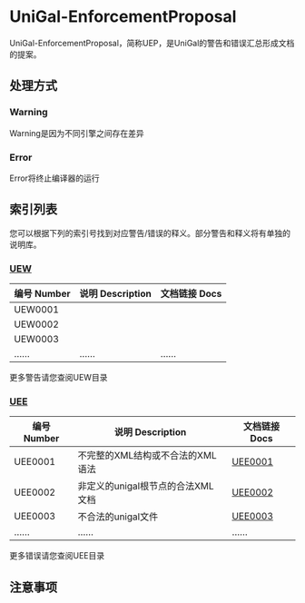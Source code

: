 # UniGal-EnforcementProposal

UniGal-EnforcementProposal，简称UEP，是UniGal的警告和错误汇总形成文档的提案。

## 处理方式

### Warning

Warning是因为不同引擎之间存在差异

### Error

Error将终止编译器的运行

## 索引列表

您可以根据下列的索引号找到对应警告/错误的释义。部分警告和释义将有单独的说明库。

### [UEW](./UEW/README.md)

| 编号 Number | 说明 Description | 文档链接 Docs |
| ----------- | ---------------- | ------------- |
| UEW0001  |                  |               |
| UEW0002  |                  |               |
| UEW0003  |                  |               |
| ……          | ……               | ……            |

更多警告请您查阅UEW目录


### [UEE](./UEE/README.md)

| 编号 Number | 说明 Description                  | 文档链接 Docs |
| ----------- | --------------------------------- | ------------- |
| UEE0001  | 不完整的XML结构或不合法的XML语法  | [UEE0001](./UEE/UEE0001.md)    |
| UEE0002  | 非定义的unigal根节点的合法XML文档 | [UEE0002](./UEE/UEE0002.md)    |
| UEE0003  | 不合法的unigal文件                | [UEE0003](./UEE/UEE0003.md)    |
| …… | …… | …… |

更多错误请您查阅UEE目录

## 注意事项